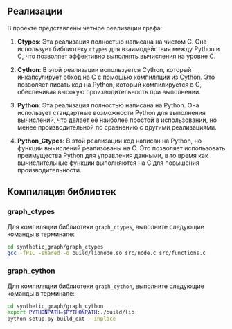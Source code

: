 ## Реализации
В проекте представлены четыре реализации графа:

1. **Ctypes**: Эта реализация полностью написана на чистом C. Она использует библиотеку `ctypes` для взаимодействия между Python и C, что позволяет эффективно выполнять вычисления на уровне C.

2. **Cython**: В этой реализации используется Cython, который инкапсулирует обход на C с помощью компиляции из Cython. Это позволяет писать код на Python, который компилируется в C, обеспечивая высокую производительность при выполнении.

3. **Python**: Эта реализация полностью написана на Python. Она использует стандартные возможности Python для выполнения вычислений, что делает её наиболее простой в использовании, но менее производительной по сравнению с другими реализациями.

4. **Python_Ctypes**: В этой реализации код написан на Python, но функции вычислений реализованы на C. Это позволяет использовать преимущества Python для управления данными, в то время как вычислительные функции выполняются на C для повышения производительности.


## Компиляция библиотек
### graph_ctypes
Для компиляции библиотеки `graph_ctypes`, выполните следующие команды в терминале:
```bash
cd synthetic_graph/graph_ctypes
gcc -fPIC -shared -o build/libnode.so src/node.c src/functions.c
```

### graph_cython
Для компиляции библиотеки `graph_cython`, выполните следующие команды в терминале:
```bash
cd synthetic_graph/graph_cython
export PYTHONPATH=$PYTHONPATH:./build/lib 
python setup.py build_ext --inplace
```